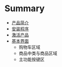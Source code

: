 # Summary

* [产品简介](README.md)
* [安装程序](安装程序.md)
* [激活产品](激活产品.md)
* [基本界面](基本界面.md)
   * 购物车区域
   * 商品中类与商品区域
   * 主功能按键区

